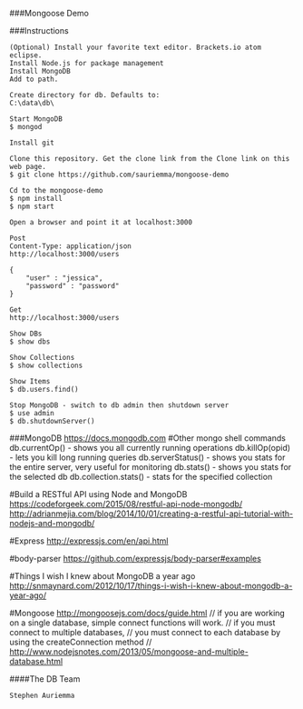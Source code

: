 
###Mongoose Demo

###Instructions

    (Optional) Install your favorite text editor. Brackets.io atom eclipse.
    Install Node.js for package management
    Install MongoDB    
    Add to path.

    Create directory for db. Defaults to:
    C:\data\db\

    Start MongoDB
    $ mongod

    Install git

    Clone this repository. Get the clone link from the Clone link on this web page.
    $ git clone https://github.com/sauriemma/mongoose-demo

    Cd to the mongoose-demo
    $ npm install
    $ npm start

    Open a browser and point it at localhost:3000

    Post
    Content-Type: application/json
    http://localhost:3000/users

    {
        "user" : "jessica",
        "password" : "password"
    }

    Get
    http://localhost:3000/users

    Show DBs
    $ show dbs

    Show Collections
    $ show collections

    Show Items
    $ db.users.find()

    Stop MongoDB - switch to db admin then shutdown server
    $ use admin
    $ db.shutdownServer()


###MongoDB
https://docs.mongodb.com
#Other mongo shell commands
db.currentOp() - shows you all currently running operations
db.killOp(opid) - lets you kill long running queries
db.serverStatus() - shows you stats for the entire server, very useful for monitoring
db.stats() - shows you stats for the selected db
db.collection.stats() - stats for the specified collection

#Build a RESTful API using Node and MongoDB
https://codeforgeek.com/2015/08/restful-api-node-mongodb/
http://adrianmejia.com/blog/2014/10/01/creating-a-restful-api-tutorial-with-nodejs-and-mongodb/

#Express
http://expressjs.com/en/api.html

#body-parser
https://github.com/expressjs/body-parser#examples

#Things I wish I knew about MongoDB a year ago
http://snmaynard.com/2012/10/17/things-i-wish-i-knew-about-mongodb-a-year-ago/

#Mongoose
http://mongoosejs.com/docs/guide.html
// if you are working on a single database, simple connect functions will work.
// if you must connect to multiple databases,
// you must connect to each database by using the createConnection method
// http://www.nodejsnotes.com/2013/05/mongoose-and-multiple-database.html


####The DB Team

    Stephen Auriemma
